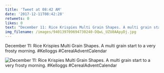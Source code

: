 ```yaml
---
title: 'Tweet at 08:42 AM'
date: '2017-12-11T08:42:28'
retweets: 0
likes: 0
text: "December 11: Rice Krispies Multi Grain Shapes. A multi grain start to a very frosty morning. #Kelloggs #CerealAdventCalendar"
img_filename: /images/940139709694730240-DQwL_UZU8AApyDj.jpg
---
```

December 11: Rice Krispies Multi Grain Shapes. A multi grain start to a very frosty morning. #Kelloggs #CerealAdventCalendar

![December 11: Rice Krispies Multi Grain Shapes. A multi grain start to a very frosty morning. #Kelloggs #CerealAdventCalendar](/images/940139709694730240-DQwL_UZU8AApyDj.jpg "December 11: Rice Krispies Multi Grain Shapes. A multi grain start to a very frosty morning. #Kelloggs #CerealAdventCalendar")